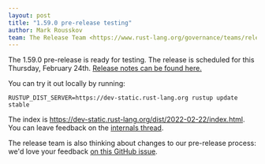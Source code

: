 ```yaml
---
layout: post
title: "1.59.0 pre-release testing"
author: Mark Rousskov
team: The Release Team <https://www.rust-lang.org/governance/teams/release>
---
```


The 1.59.0 pre-release is ready for testing. The release is scheduled for this
Thursday, February 24th. [Release notes can be found here.][relnotes]

You can try it out locally by running:

```plain
RUSTUP_DIST_SERVER=https://dev-static.rust-lang.org rustup update stable
```

The index is <https://dev-static.rust-lang.org/dist/2022-02-22/index.html>. You
can leave feedback on the [internals thread][internals].

The release team is also thinking about changes to our pre-release process:
we'd love your feedback [on this GitHub issue][feedback].

[relnotes]: https://github.com/rust-lang/rust/blob/stable/RELEASES.md#version-1590-2022-02-22
[internals]: https://internals.rust-lang.org/t/rust-1-59-0-prerelease-testing/
[feedback]: https://github.com/rust-lang/release-team/issues/16
